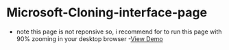 # Microsoft-Cloning-interface-page
- note this page is not reponsive so, i recommend for to run this page with 90% zooming in your desktop browser
-[View Demo](https://himadwise.github.io/Microsoft-Cloning-interface-page/)
